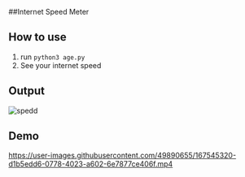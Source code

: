 ##Internet Speed Meter

## How to use

1. run `python3 age.py`
2. See your internet speed

## Output

![spedd](https://user-images.githubusercontent.com/49890655/167545311-f2d77f5a-f431-4be5-a7b6-201138386d80.png)


## Demo



https://user-images.githubusercontent.com/49890655/167545320-d1b5edd6-0778-4023-a602-6e7877ce406f.mp4

